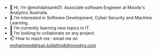 - 👋 Hi, I’m @mohdahsank01. Associate software Engineer at Moody's Analytics Australia. 
- 👀 I’m interested in Software Development, Cyber Security and Machine Learning. 
- 🌱 I’m currently learning new topics in IT. 
- 💞️ I’m looking to collaborate on any project. 
- 📫 How to reach me : email me on mohammedahsan.kollathodi@moodys.com

<!---
mohdahsank01/mohdahsank01 is a ✨ special ✨ repository because its `README.md` (this file) appears on your GitHub profile.
You can click the Preview link to take a look at your changes.
--->
